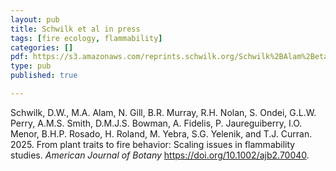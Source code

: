 ```yaml
---
layout: pub
title: Schwilk et al in press
tags: [fire ecology, flammability]
categories: []
pdf: https://s3.amazonaws.com/reprints.schwilk.org/Schwilk%2BAlam%2Betal-2025_American+J+of+Botany+-+2025+-+Schwilk+-+From+plant+traits+to+fire+behavior+Scaling+issues+in+flammability+studies.pdf
type: pub
published: true

---
```

Schwilk, D.W., M.A. Alam, N. Gill, B.R. Murray, R.H. Nolan, S. Ondei, G.L.W. Perry, A.M.S. Smith, D.M.J.S. Bowman, A. Fidelis, P. Jaureguiberry, I.O. Menor, B.H.P. Rosado, H. Roland, M. Yebra, S.G. Yelenik, and T.J. Curran. 2025. From plant traits to fire behavior: Scaling issues in flammability studies. *American Journal of Botany*  https://doi.org/10.1002/ajb2.70040.

